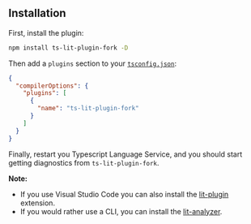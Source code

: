 ## Installation

First, install the plugin:

<!-- prettier-ignore -->
```bash
npm install ts-lit-plugin-fork -D
```

Then add a `plugins` section to your [`tsconfig.json`](http://www.typescriptlang.org/docs/handbook/tsconfig-json.html):

<!-- prettier-ignore -->
```json
{
  "compilerOptions": {
    "plugins": [
      {
        "name": "ts-lit-plugin-fork"
      }
    ]
  }
}
```

Finally, restart you Typescript Language Service, and you should start getting diagnostics from `ts-lit-plugin-fork`.

**Note:**

- If you use Visual Studio Code you can also install the [lit-plugin](https://marketplace.visualstudio.com/items?itemName=runem.lit-plugin) extension.
- If you would rather use a CLI, you can install the [lit-analyzer](https://github.com/JackRobards/lit-analyzer/blob/master/packages/lit-analyzer).
